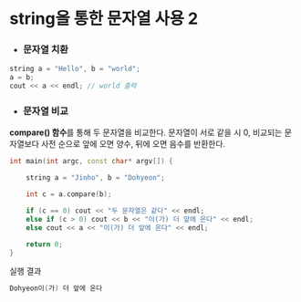 # string을 통한 문자열 사용 2


+ ### 문자열 치환
```c++
string a = "Hello", b = "world";
a = b;
cout << a << endl; // world 출력
```

+ ### 문자열 비교

**compare() 함수**를 통해 두 문자열을 비교한다. 문자열이 서로 같을 시 0, 비교되는 문자열보다 사전 순으로
앞에 오면 양수, 뒤에 오면 음수를 반환한다.
```c++
int main(int argc, const char* argv[]) {

	string a = "Jinho", b = "Dohyeon";

	int c = a.compare(b);

	if (c == 0) cout << "두 문자열은 같다" << endl;
	else if (c > 0) cout << b << "이(가) 더 앞에 온다" << endl;
	else cout << a << "이(가) 더 앞에 온다" << endl;

	return 0;
}
```
실행 결과
```c++
Dohyeon이(가) 더 앞에 온다
```






